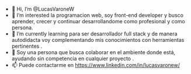 - 👋 Hi, I’m @LucasVaroneW
- 👀 I’m interested  la programacion web, soy front-end developer y busco aprender, crecer y continuar desarrollandome como profesional y como persona.
- 🌱 I’m currently learning para ser desarrollador full stack y de manera autodidacta voy complementando mis conocimientos con herramientas pertinentes .
- 💞️ Soy una persona que busca colaborar en el ambiente donde está, ayudando sin competencia en cualquier proyecto .
- 📫 Puede contactarme en https://www.linkedin.com/in/lucasvaronew/

<!---
LucasVaroneW/LucasVaroneW is a ✨ special ✨ repository because its `README.md` (this file) appears on your GitHub profile.
You can click the Preview link to take a look at your changes.
--->
